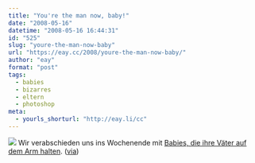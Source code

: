 ```yaml
---
title: "You're the man now, baby!"
date: "2008-05-16"
datetime: "2008-05-16 16:44:31"
id: "525"
slug: "youre-the-man-now-baby"
url: "https://eay.cc/2008/youre-the-man-now-baby/"
author: "eay"
format: "post"
tags:
  - babies
  - bizarres
  - eltern
  - photoshop
meta:
  - yourls_shorturl: "http://eay.li/cc"
---
```


![](/uploads/2008/manbabies.jpg) Wir verabschieden uns ins Wochenende mit [Babies, die ihre Väter auf dem Arm halten](http://manbabies.com/). ([via](http://www.nerdcore.de/wp/2008/05/16/man-babies/))
